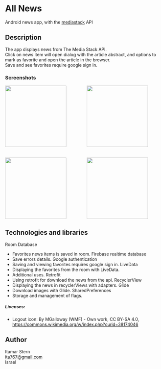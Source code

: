 # All News
Android news app, with the <a href="https://mediastack.com">mediastack</a> API

## Description
The app displays news from The Media Stack API.<br/>
Click on news item will open dialog with the article abstract, and options to mark as favorite and open the article in the browser.<br/>
Save and see favorites require google sign in.<br/>

### Screenshots
<pre>
<img src="" width="200" />        <img src="" width="200" />        <img src="" width="200" />
<br/>
<img src="" width="200" />        <img src="" width="200" />        <img src="" width="200" />
</pre>

## Technologies and libraries
Room Database
- Favorites news items is saved in room.
Firebase realtime database
- Save errors details.
Google authentication
- Saving and viewing favorites requires google sign in.
LiveData
- Displaying the favorites from the room with LiveData.
- Additional uses.
Retrofit
- Using retrofit for download the news from the api.
RecyclerView
- Displaying the news in recyclerViews with adapters.
Glide
- Download images with Glide.
SharedPreferences
- Storage and management of flags.
##### Licenses:
- Logout icon: By MGalloway (WMF) - Own work, CC BY-SA 4.0, https://commons.wikimedia.org/w/index.php?curid=38174046

## Author
Itamar Stern<br/>
ita767@gmail.com<br/>
Israel